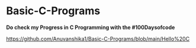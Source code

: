# Basic-C-Programs

**Do check my Progress in C Programming with the #100Daysofcode**

https://github.com/Anuvanshika1/Basic-C-Programs/blob/main/Hello%20C
